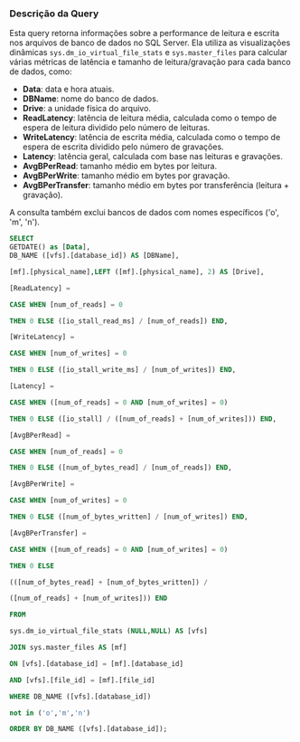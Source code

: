 ### Descrição da Query

Esta query retorna informações sobre a performance de leitura e escrita nos arquivos de banco de dados no SQL Server. Ela utiliza as visualizações dinâmicas `sys.dm_io_virtual_file_stats` e `sys.master_files` para calcular várias métricas de latência e tamanho de leitura/gravação para cada banco de dados, como:

- **Data**: data e hora atuais.
- **DBName**: nome do banco de dados.
- **Drive**: a unidade física do arquivo.
- **ReadLatency**: latência de leitura média, calculada como o tempo de espera de leitura dividido pelo número de leituras.
- **WriteLatency**: latência de escrita média, calculada como o tempo de espera de escrita dividido pelo número de gravações.
- **Latency**: latência geral, calculada com base nas leituras e gravações.
- **AvgBPerRead**: tamanho médio em bytes por leitura.
- **AvgBPerWrite**: tamanho médio em bytes por gravação.
- **AvgBPerTransfer**: tamanho médio em bytes por transferência (leitura + gravação).

A consulta também exclui bancos de dados com nomes específicos ('o', 'm', 'n').

```SQL
SELECT
GETDATE() as [Data],
DB_NAME ([vfs].[database_id]) AS [DBName],

[mf].[physical_name],LEFT ([mf].[physical_name], 2) AS [Drive],

[ReadLatency] =

CASE WHEN [num_of_reads] = 0

THEN 0 ELSE ([io_stall_read_ms] / [num_of_reads]) END,

[WriteLatency] =

CASE WHEN [num_of_writes] = 0

THEN 0 ELSE ([io_stall_write_ms] / [num_of_writes]) END,

[Latency] =

CASE WHEN ([num_of_reads] = 0 AND [num_of_writes] = 0)

THEN 0 ELSE ([io_stall] / ([num_of_reads] + [num_of_writes])) END,

[AvgBPerRead] =

CASE WHEN [num_of_reads] = 0

THEN 0 ELSE ([num_of_bytes_read] / [num_of_reads]) END,

[AvgBPerWrite] =

CASE WHEN [num_of_writes] = 0

THEN 0 ELSE ([num_of_bytes_written] / [num_of_writes]) END,

[AvgBPerTransfer] =

CASE WHEN ([num_of_reads] = 0 AND [num_of_writes] = 0)

THEN 0 ELSE

(([num_of_bytes_read] + [num_of_bytes_written]) /

([num_of_reads] + [num_of_writes])) END

FROM

sys.dm_io_virtual_file_stats (NULL,NULL) AS [vfs]

JOIN sys.master_files AS [mf]

ON [vfs].[database_id] = [mf].[database_id]

AND [vfs].[file_id] = [mf].[file_id]

WHERE DB_NAME ([vfs].[database_id])

not in ('o','m','n')

ORDER BY DB_NAME ([vfs].[database_id]);
```